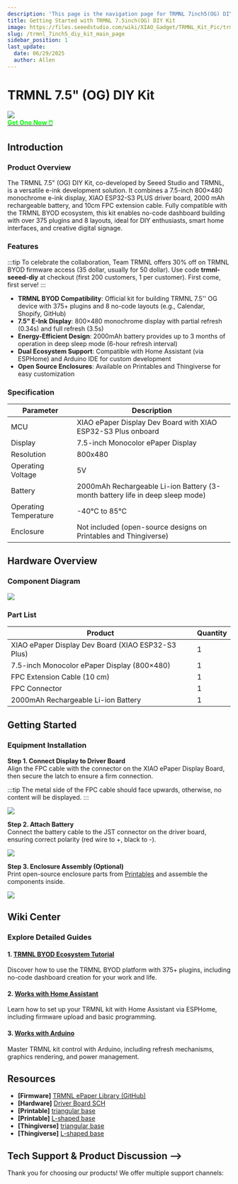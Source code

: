 ```yaml
---
description: 'This page is the navigation page for TRMNL 7inch5(OG) DIY Kit.'
title: Getting Started with TRMNL 7.5inch(OG) DIY Kit
image: https://files.seeedstudio.com/wiki/XIAO_Gadget/TRMNL_Kit_Pic/trmnl_head.webp
slug: /trmnl_7inch5_diy_kit_main_page
sidebar_position: 1
last_update:
  date: 06/29/2025
  author: Allen
---
```


# TRMNL 7.5" (OG) DIY Kit

<div style={{textAlign:'center'}}><img src="https://files.seeedstudio.com/wiki/XIAO_Gadget/TRMNL_Kit_Pic/head.jpg" style={{width:1000, height:'auto'}}/></div>

<div class="get_one_now_container" style={{textAlign: 'center'}}>
    <a class="get_one_now_item" href="https://www.seeedstudio.com/TRMNL-7-5-Inch-OG-DIY-Kit-p-6481.html">
            <strong><span><font color={'FFFFFF'} size={"4"}> Get One Now 🖱️</font></span></strong>
    </a>
</div>

## Introduction
### Product Overview
The TRMNL 7.5" (OG) DIY Kit, co-developed by Seeed Studio and TRMNL, is a versatile e-ink development solution. It combines a 7.5-inch 800×480 monochrome e-ink display, XIAO ESP32-S3 PLUS driver board, 2000 mAh rechargeable battery, and 10cm FPC extension cable. Fully compatible with the TRMNL BYOD ecosystem, this kit enables no-code dashboard building with over 375 plugins and 8 layouts, ideal for DIY enthusiasts, smart home interfaces, and creative digital signage.

### Features
:::tip
To celebrate the collaboration, Team TRMNL offers 30% off on TRMNL BYOD firmware access (35 dollar, usually for 50 dollar). Use code **trmnl-seeed-diy** at checkout (first 200 customers, 1 per customer). First come, first serve!
:::

- **TRMNL BYOD Compatibility**: Official kit for building TRMNL 7.5'' OG device with 375+ plugins and 8 no-code layouts (e.g., Calendar, Shopify, GitHub)
- **7.5" E-Ink Display**: 800×480 monochrome display with partial refresh (0.34s) and full refresh (3.5s)
- **Energy-Efficient Design**: 2000mAh battery provides up to 3 months of operation in deep sleep mode (6-hour refresh interval)
- **Dual Ecosystem Support**: Compatible with Home Assistant (via ESPHome) and Arduino IDE for custom development
- **Open Source Enclosures**: Available on Printables and Thingiverse for easy customization

### Specification
| Parameter | Description |
| --- | --- |
| MCU | XIAO ePaper Display Dev Board with XIAO ESP32-S3 Plus onboard |
| Display | 7.5-inch Monocolor ePaper Display |
| Resolution | 800x480 |
| Operating Voltage | 5V |
| Battery | 2000mAh Rechargeable Li-ion Battery (3-month battery life in deep sleep mode) |
| Operating Temperature | -40°C to 85°C |
| Enclosure | Not included (open-source designs on Printables and Thingiverse) |

## Hardware Overview
### Component Diagram
<div style={{textAlign:'center'}}><img src="https://files.seeedstudio.com/wiki/XIAO_7.5_Epaper_Panel/hardware_components.jpg" style={{width:1000, height:'auto'}}/></div>

### Part List
| Product | Quantity |
| --- | --- |
| XIAO ePaper Display Dev Board (XIAO ESP32-S3 Plus) | 1 |
| 7.5-inch Monocolor ePaper Display (800×480) | 1 |
| FPC Extension Cable (10 cm) | 1 |
| FPC Connector | 1 |
| 2000mAh Rechargeable Li-ion Battery | 1 |

## Getting Started
### Equipment Installation
**Step 1. Connect Display to Driver Board**  
Align the FPC cable with the connector on the XIAO ePaper Display Board, then secure the latch to ensure a firm connection.  

:::tip
The metal side of the FPC cable should face upwards, otherwise, no content will be displayed.
:::

<div style={{textAlign:'center'}}><img src="https://files.seeedstudio.com/wiki/XIAO_Gadget/TRMNL_Kit_Pic/2.jpg" style={{width:600, height:'auto'}}/></div>

**Step 2. Attach Battery**  
Connect the battery cable to the JST connector on the driver board, ensuring correct polarity (red wire to +, black to -).  

<div style={{textAlign:'center'}}><img src="https://files.seeedstudio.com/wiki/XIAO_Gadget/TRMNL_Kit_Pic/3.jpg" style={{width:600, height:'auto'}}/></div>

**Step 3. Enclosure Assembly (Optional)**  
Print open-source enclosure parts from [Printables](https://www.printables.com/) and assemble the components inside.  

<div style={{textAlign:'center'}}><img src="https://files.seeedstudio.com/wiki/XIAO_Gadget/TRMNL_Kit_Pic/4.jpeg" style={{width:600, height:'auto'}}/></div>


## Wiki Center
### Explore Detailed Guides

#### 1. [TRMNL BYOD Ecosystem Tutorial](https://wiki.seeedstudio.com/ogdiy_kit_works_with_trmnl/)
Discover how to use the TRMNL BYOD platform with 375+ plugins, including no-code dashboard creation for your work and life.  

#### 2. [Works with Home Assistant](https://wiki.seeedstudio.com/ogdiy_kit_works_with_esphome)
Learn how to set up your TRMNL kit with Home Assistant via ESPHome, including firmware upload and basic programming.  

#### 3. [Works with Arduino](https://wiki.seeedstudio.com/ogdiy_kit_works_with_arduino/)
Master TRMNL kit control with Arduino, including refresh mechanisms, graphics rendering, and power management.  

## Resources
- **[Firmware]** [TRMNL ePaper Library (GitHub)](https://github.com/Seeed-Projects/Seeed_TRMNL_Eink_Project)   
- **[Hardware]** [Driver Board SCH](https://files.seeedstudio.com/wiki/XIAO_Gadget/TRMNL_Kit_Pic/XIAO_ePaper_driver_board_sch.pdf)
- **[Printable]** [triangular base](https://www.printables.com/model/1354873)  
- **[Printable]** [L-shaped base](https://www.printables.com/model/1354879)  
- **[Thingiverse]** [triangular base](https://www.thingiverse.com/thing:7091094)
- **[Thingiverse]** [L-shaped base](https://www.thingiverse.com/thing:7091096)

## Tech Support & Product Discussion -->

Thank you for choosing our products! We offer multiple support channels:
<div class="table-center">
  <div class="button_tech_support_container">
  <a href="https://forum.seeedstudio.com/" class="button_forum"></a> 
  <a href="https://www.seeedstudio.com/contacts" class="button_email"></a>
  </div>
  <div class="button_tech_support_container">
  <a href="https://discord.gg/eWkprNDMU7" class="button_discord"></a> 
  <a href="https://github.com/Seeed-Studio/wiki-documents/discussions/69" class="button_discussion"></a>
  </div>
</div>